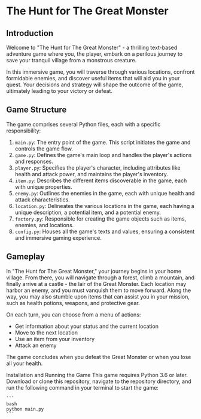 # The Hunt for The Great Monster

## Introduction

Welcome to "The Hunt for The Great Monster" - a thrilling text-based adventure game where you, the player, embark on a perilous journey to save your tranquil village from a monstrous creature. 

In this immersive game, you will traverse through various locations, confront formidable enemies, and discover useful items that will aid you in your quest. Your decisions and strategy will shape the outcome of the game, ultimately leading to your victory or defeat.

## Game Structure
The game comprises several Python files, each with a specific responsibility:
1. `main.py`: The entry point of the game. This script initiates the game and controls the game flow.
2. `game.py`: Defines the game's main loop and handles the player's actions and responses.
3. `player.py`: Specifies the player's character, including attributes like health and attack power, and maintains the player's inventory.
4. `item.py`: Describes the different items discoverable in the game, each with unique properties.
5. `enemy.py`: Outlines the enemies in the game, each with unique health and attack characteristics.
6. `location.py`: Delineates the various locations in the game, each having a unique description, a potential item, and a potential enemy.
7. `factory.py`: Responsible for creating the game objects such as items, enemies, and locations.
8. `config.py`: Houses all the game's texts and values, ensuring a consistent and immersive gaming experience.

## Gameplay
In "The Hunt for The Great Monster," your journey begins in your home village. From there, you will navigate through a forest, climb a mountain, and finally arrive at a castle - the lair of the Great Monster. 
Each location may harbor an enemy, and you must vanquish them to move forward. Along the way, you may also stumble upon items that can assist you in your mission, such as health potions, weapons, and protective gear.

On each turn, you can choose from a menu of actions:
- Get information about your status and the current location
- Move to the next location
- Use an item from your inventory
- Attack an enemy

The game concludes when you defeat the Great Monster or when you lose all your health.

Installation and Running the Game
This game requires Python 3.6 or later. Download or clone this repository, navigate to the repository directory, and run the following command in your terminal to start the game:
    
    ```
    bash
    python main.py
    ```